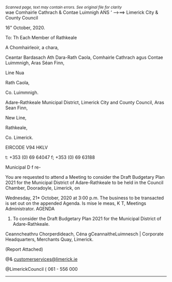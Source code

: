 *<small>Scanned page, text may contain errors. See original file for clarity</small>*  
wae Comhairle Cathrach
& Contae Luimnigh
ANS ‘
—>==> Limerick City
& County Council

16" October, 2020.

To: Th Each Member of
Rathkeale

A Chomhairleoir, a chara,

Ceantar Bardasach Ath Dara-Rath Caola,
Comhairle Cathrach agus Contae Luimmnigh,
Aras Séan Finn,

Line Nua

Rath Caola,

Co. Luimmnigh.

Adare-Rathkeale Municipal District,
Limerick City and County Council,
Aras Sean Finn,

New Line,

Rathkeale,

Co. Limerick.

EIRCODE V94 HKLV

t: +353 (0) 69 64047
f; +353 (0) 69 63188

Municipal D f re-

You are requested to attend a Meeting to consider the Draft Budgetary Plan 2021 for the Municipal
District of Adare-Rathkeale to be held in the Council Chamber, Dooradoyle, Limerick, on

Wednesday, 21* October, 2020 at 3:00 p.m. The business to be transacted is set out on the
appended Agenda.
Is mise le meas,
K T,
Meetings Administrator.
AGENDA

1. To consider the Draft Budgetary Plan 2021 for the Municipal District of Adare-Rathkeale.

Ceanncheathru Chorperdideach, Céna gCeannaitheLuimnesch |
Corporate Headquarters, Merchants Quay, Limerick.

(Report Attached)

@& customerservices@limerick.ie

@LimerickCouncil
( 061 - 556 000

---
